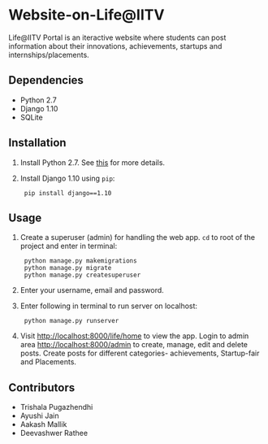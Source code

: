 # Website-on-Life@IITV
Life@IITV Portal is an iteractive website where students can post information about their innovations, achievements, startups and internships/placements. 

## Dependencies
- Python 2.7
- Django 1.10
- SQLite

## Installation
1. Install Python 2.7. See [this](https://docs.python.org/2/using/index.html) for more details.
2. Install Django 1.10 using ``pip``:

        pip install django==1.10
  

## Usage
1. Create a superuser (admin) for handling the web app. `cd` to root of the project and enter in terminal:

        python manage.py makemigrations
        python manage.py migrate
        python manage.py createsuperuser
    
2. Enter your username, email and password.
3. Enter following in terminal to run server on localhost:
        
        python manage.py runserver

4. Visit [http://localhost:8000/life/home](http://localhost:8000/life/home) to view the app. Login to admin area [http://localhost:8000/admin](http://localhost:8000/admin) to create, manage, edit and delete posts. Create posts for different categories- achievements, Startup-fair and Placements.

## Contributors

  - Trishala Pugazhendhi
  - Ayushi Jain
  - Aakash Mallik
  - Deevashwer Rathee
